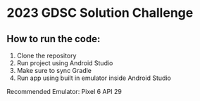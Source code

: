 # 2023 GDSC Solution Challenge
## How to run the code:
1. Clone the repository
2. Run project using Android Studio
3. Make sure to sync Gradle
4. Run app using built in emulator inside Android Studio

Recommended Emulator: Pixel 6 API 29
